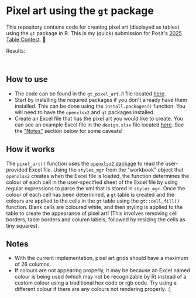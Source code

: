 # Pixel art using the `gt` package

This repository contains code for creating pixel art (displayed as tables) using the `gt` package in R. This is my (quick) submission for Posit's [2025 Table Contest](https://posit.co/blog/announcing-the-2025-table-and-plotnine-contests/). 🙂

Results:

![]()

![]()

## How to use

* The code can be found in the `gt_pixel_art.R` file located [here]().
* Start by installing the required packages if you don't already have them installed. This can be done using the `install.packages()` function. You will need to have the `openxlsx2` and `gt` packages installed.
* Create an Excel file that has the pixel art you would like to create. You can see an example Excel file in the `design.xlsx` file located [here](). See the ["Notes"]() section below for some caveats!

## How it works

The `pixel_art()` function uses the [`openxlsx2` package](https://janmarvin.github.io/openxlsx2/) to read the user-provided Excel file. Using the `styles_mgr` from the "workbook" object that `openxlsx2` creates when the Excel file is loaded, the function determines the colour of each cell in the user-specified sheet of the Excel file by using regular expressions to parse the xml that is stored in `styles_mgr`. Once the colour of each cell has been determined, a `gt` table is created and the colours are applied to the cells in the `gt` table using the `gt::cell_fill()` function. Blank cells are coloured white, and then styling is applied to the table to create the appearance of pixel art! (This involves removing cell borders, table borders and column labels, followed by resizing the cells as tiny squares).

## Notes

* With the current implementation, pixel art grids should have a maximum of 26 columns.
* If colours are not appearing properly, it may be because an Excel named colour is being used (which may not be recognizable by R) instead of a custom colour using a traditional hex code or rgb code. Try using a different colour if there are any colours not rendering properly. :)
